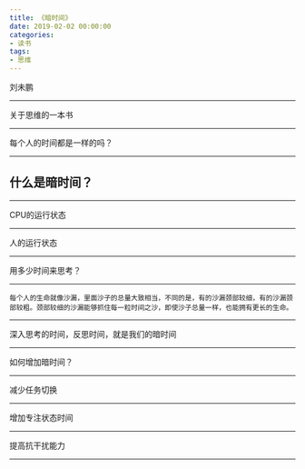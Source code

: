 ```yaml
---
title: 《暗时间》
date: 2019-02-02 00:00:00
categories: 
- 读书
tags:
- 思维
---
```


刘未鹏

---

关于思维的一本书

---

每个人的时间都是一样的吗？

---

## 什么是暗时间？

---

CPU的运行状态

---

人的运行状态

---

用多少时间来思考？

---

``每个人的生命就像沙漏，里面沙子的总量大致相当，不同的是，有的沙漏颈部较细，有的沙漏颈部较粗。颈部较细的沙漏能够抓住每一粒时间之沙，即使沙子总量一样，也能拥有更长的生命。``

---

深入思考的时间，反思时间，就是我们的暗时间

---

如何增加暗时间？

---

减少任务切换

---

增加专注状态时间

---

提高抗干扰能力

---


